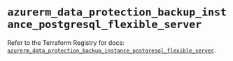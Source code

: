 # `azurerm_data_protection_backup_instance_postgresql_flexible_server`

Refer to the Terraform Registry for docs: [`azurerm_data_protection_backup_instance_postgresql_flexible_server`](https://registry.terraform.io/providers/hashicorp/azurerm/4.9.0/docs/resources/data_protection_backup_instance_postgresql_flexible_server).
